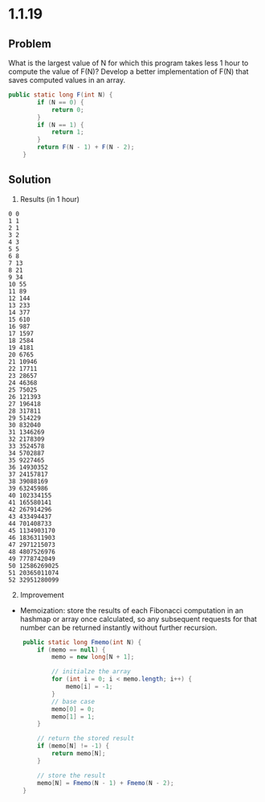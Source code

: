 # 1.1.19

## Problem

What is the largest value of N for which this program takes less 1 hour to compute the value of F(N)? Develop a better implementation of F(N) that saves computed values in an array.

```java
public static long F(int N) {
        if (N == 0) {
            return 0;
        }
        if (N == 1) {
            return 1;
        }
        return F(N - 1) + F(N - 2);
    }

```

## Solution

1. Results (in 1 hour)

```
0 0
1 1
2 1
3 2
4 3
5 5
6 8
7 13
8 21
9 34
10 55
11 89
12 144
13 233
14 377
15 610
16 987
17 1597
18 2584
19 4181
20 6765
21 10946
22 17711
23 28657
24 46368
25 75025
26 121393
27 196418
28 317811
29 514229
30 832040
31 1346269
32 2178309
33 3524578
34 5702887
35 9227465
36 14930352
37 24157817
38 39088169
39 63245986
40 102334155
41 165580141
42 267914296
43 433494437
44 701408733
45 1134903170
46 1836311903
47 2971215073
48 4807526976
49 7778742049
50 12586269025
51 20365011074
52 32951280099
```

2. Improvement

- Memoization: store the results of each Fibonacci computation in an hashmap or array once calculated, so any subsequent requests for that number can be returned instantly without further recursion.

```java
    public static long Fmemo(int N) {
        if (memo == null) {
            memo = new long[N + 1];

            // initialze the array
            for (int i = 0; i < memo.length; i++) {
                memo[i] = -1;
            }
            // base case
            memo[0] = 0;
            memo[1] = 1;
        }

        // return the stored result
        if (memo[N] != -1) {
            return memo[N];
        }

        // store the result
        memo[N] = Fmemo(N - 1) + Fmemo(N - 2);
    }
```
